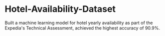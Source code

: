 # Hotel-Availability-Dataset
Built a machine learning model for hotel yearly availability as part of the Expedia's Technical Assessment, achieved the highest accuracy of 90.9%.
